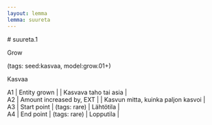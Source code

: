 ```yaml
---
layout: lemma
lemma: suureta
---
```


<div class="sense">
# <span class="sensename">suureta.1</span>

<span class="description">Grow</span>

(tags: seed:kasvaa, model:grow.01+)

<span class="description">Kasvaa</span>

A1 | Entity grown |   | Kasvava taho tai asia |  
A2 | Amount increased by, EXT |   | Kasvun mitta, kuinka paljon kasvoi |  
A3 | Start point | (tags: rare) | Lähtötila |  
A4 | End point | (tags: rare) | Lopputila |  

</div>

